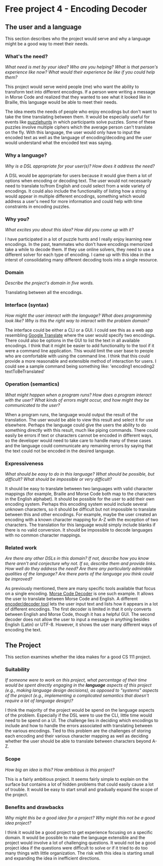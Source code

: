 # Free project 4 - Encoding Decoder

## The user and a language
This section describes who the project would serve and why a language might be a
good way to meet their needs.


### What's the need?
_What need is met by your idea? Who are you helping? What is that person's
experience like now? What would their experience be like if you could help 
them?_

This project would serve weird people (me) who want the ability to transform text into different encodings. If a person were writing a message in Morse Code and realized that they wanted to see what it looked like in Braille, this language would be able to meet their needs.

The idea meets the needs of people who enjoy encodings but don't want to take the time translating between them. It would be especially useful for events like [puzzlehunts](https://en.wikipedia.org/wiki/Puzzlehunt) in which participants solve puzzles. Some of these puzzles involve multiple ciphers which the average person can't translate on the fly. With this language, the user would only have to input the encoded text as well as the language of encoding/decoding and the user would understand what the encoded text was saying.


### Why a language?
_Why is a DSL appropriate for your user(s)? How does it address the need?_

A DSL would be appropriate for users because it would give them a lot of options when encoding or decoding text. The user would not necessarily need to translate to/from English and could select from a wide variety of encodings. It could also include the functionality of listing how a string would appear in multiple different encodings, something which would address a user's need for more information and could help with time constraints in encoding puzzles.


### Why you?
_What excites you about this idea? How did you come up with it?_

I have participated in a lot of puzzle hunts and I really enjoy learning new encodings. In the past, teammates who don't have encodings memorized take a while to decode them. If they use online solvers, they need to use a different solver for each type of encoding. I came up with this idea in the interst of consolidating many different decoding tools into a single resource.


### Domain
_Describe the project's domain in five words._

Translating between all the encodings.


### Interface (syntax)
_How might the user interact with the language? What does programming look 
like? Why is this the right way to interact with the problem domain?_ 

The interface could be either a CLI or a GUI. I could see this as a web app resembling [Google Translate](https://translate.google.com/) where the user would specify two encodings. There could also be options in the GUI to list the text in all available encodings. I think that it might be easier to add functionality to the tool if it were a command line application. This would limit the user base to people who are comfortable with using the command line. I think that this could provide a more reasonable and extensible method of interaction for users. I could see a sample command being something like: 'encoding1 encoding2 textToBeTranslated'


### Operation (semantics)
_What might happen when a program runs? How does a program interact with the
user? What kinds of errors might occur, and how might they be communicated to
the user?_

When a program runs, the language would output the result of the translation. The user would be able to view this result and select it for use elsewhere. Perhaps the language could give the users the ability to do something directly with this result, much like piping commands. There could easily be errors if text or characters cannot be encoded in different ways, so the developer would need to take care to handle many of these cases and the language could communicate any remaining errors by saying that the text could not be encoded in the desired language.


### Expressiveness
_What should be easy to do in this language? What should be possible, but
difficult? What should be impossible or very difficult?_

It should be easy to translate between two languages with valid character mappings (for example, Braille and Morse Code both map to the characters in the English alphabet). It should be possible for the user to add their own encoding system. Perhaps this encoding system would include several unknown characters, so it should be difficult but not impossible to translate between this and other encodings. For example, maybe the user created an encoding with a known character mapping for A-Z with the exception of two characters. The translation for this language would simply include blanks if there is no valid conversion. It should be impossible to decode languages with no common character mappings.


### Related work
_Are there any other DSLs in this domain? If not, describe how you know there
aren't and conjecture why not. If so, describe them and provide links. How well 
do they address the need? Are there any particularly admirable qualities of the
language? Are there parts of the language you think could be improved?_

As previously mentioned, there are many specific tools available that focus on a single encoding. [Morse Code Decoder](http://morsecode.scphillips.com/translator.html) is one such example. It allows the user to translate between Morse Code and English. A different [encoder/decoder tool](http://www.splitbrain.org/services/encode) lets the user input text and lists how it appears in a lot of different encodings. The first decoder is limited in that it only converts between English and Morse Code, though it has a helpful GUI. The second decoder does not allow the user to input a message in anything besides English (Latin) or UTF-8. However, it shows the user many different ways of encoding the text.


## The Project
This section examines whether the idea makes for a good CS 111 project.


### Suitability
_If someone were to work on this project, what percentage of their time would be
spent directly engaging in the **language** aspects of this project (e.g.,
making language design decisions), as opposed to "systems" aspects of the
project (e.g., implementing a complicated semantics that doesn't require a lot
of language design)?_

I think the majority of the project would be spend on the language aspects of the problem. Especially if the DSL were to use the CLI, little time would need to be spend on a UI. The challenge lies in deciding which encodings to include and how to handle the errors associated with translating between the various encodings. Tied to this problem are the challenges of storing each encoding and their various character mapping as well as deciding whether the user should be able to translate between characters beyond A-Z.


### Scope
_How big an idea is this? How ambitious is this project?_

This is a fairly ambitious project. It seems fairly simple to explain on the surface but contains a lot of hidden problems that could easily cause a lot of trouble. It would be easy to start small and gradually expand the scope of the project.


### Benefits and drawbacks
_Why might this be a good idea for a project? Why might this not be a good idea 
project?_

I think it would be a good project to get experience focusing on a specific domain. It would be possible to make the language extensible and the project would involve a lot of challenging questions. It would not be a good project idea if the questions were difficult to solve or if it tried to do too many things with little organization. The risk with this idea is starting small and expanding the idea in inefficient directions.

